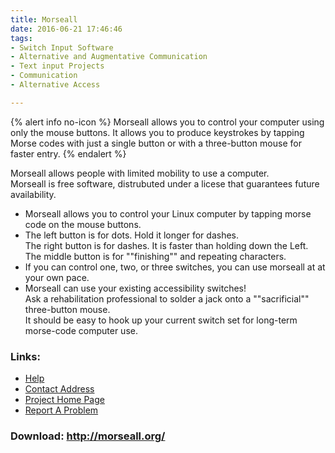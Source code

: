 ```yaml
---
title: Morseall
date: 2016-06-21 17:46:46
tags: 
- Switch Input Software
- Alternative and Augmentative Communication
- Text input Projects
- Communication
- Alternative Access

---
```


{% alert info no-icon %}
Morseall allows you to control your computer using only the mouse buttons. It allows you to produce keystrokes by tapping Morse codes with just a single button or with a three-button mouse for faster entry.
{% endalert %}

<!-- more -->

Morseall allows people with limited mobility to use a computer.   
Morseall is free software, distrubuted under a licese that guarantees future availability.

- Morseall allows you to control your Linux computer by tapping morse code on the mouse buttons.
- The left button is for dots. Hold it longer for dashes.   
The right button is for dashes. It is faster than holding down the Left.   
The middle button is for ""finishing"" and repeating characters.
- If you can control one, two, or three switches, you can use morseall at at your own pace.
- Morseall can use your existing accessibility switches!   
Ask a rehabilitation professional to solder a jack onto a ""sacrificial"" three-button mouse.   
It should be easy to hook up your current switch set for long-term morse-code computer use.

### Links:
- <a href="http://freshmeat.net/projects/morseall/">Help</a>
- <a href="mailto:pehr@alum.mit.edu">Contact Address</a>
- <a href="http://morseall.org/">Project Home Page</a>
- <a href="http://sourceforge.net/tracker/?group_id=808&amp;atid=100808">Report A Problem</a>

### Download: http://morseall.org/ 
